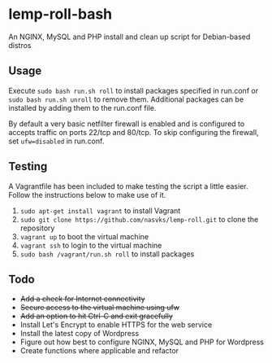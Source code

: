 # lemp-roll-bash
An NGINX, MySQL and PHP install and clean up script for Debian-based distros

## Usage
Execute ``sudo bash run.sh roll`` to install packages specified in run.conf or ``sudo bash run.sh unroll`` to remove them. Additional packages can be installed by adding them to the run.conf file.

By default a very basic netfilter firewall is enabled and is configured to accepts traffic on ports 22/tcp and 80/tcp. To skip configuring the firewall, set ``ufw=disabled`` in run.conf.

## Testing
A Vagrantfile has been included to make testing the script a little easier. Follow the instructions below to make use of it.

1. ``sudo apt-get install vagrant`` to install Vagrant
2. ``sudo git clone https://github.com/nasvks/lemp-roll.git`` to clone the repository
3. ``vagrant up`` to boot the virtual machine
4. ``vagrant ssh`` to login to the virtual machine
5. ``sudo bash /vagrant/run.sh roll`` to install packages

## Todo 
* ~~Add a check for Internet connectivity~~
* ~~Secure access to the virtual machine using ufw~~
* ~~Add an option to hit Ctrl-C and exit gracefully~~
* Install Let's Encrypt to enable HTTPS for the web service
* Install the latest copy of Wordpress
* Figure out how best to configure NGINX, MySQL and PHP for Wordpress
* Create functions where applicable and refactor
